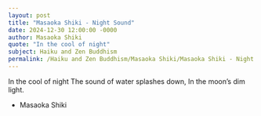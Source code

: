 ```yaml
---
layout: post
title: "Masaoka Shiki - Night Sound"
date: 2024-12-30 12:00:00 -0000
author: Masaoka Shiki
quote: "In the cool of night"
subject: Haiku and Zen Buddhism
permalink: /Haiku and Zen Buddhism/Masaoka Shiki/Masaoka Shiki - Night Sound
---
```


In the cool of night
The sound of water splashes down,
In the moon’s dim light.

- Masaoka Shiki
